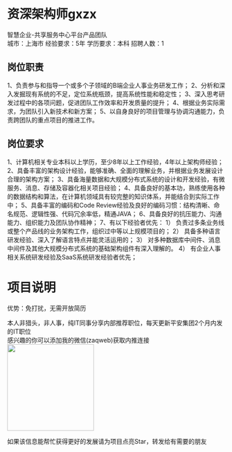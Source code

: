 # 资深架构师gxzx
智慧企业-共享服务中心平台产品团队  
城市：上海市 经验要求：5年 学历要求：本科  招聘人数：1

## 岗位职责
1、负责参与和指导一个或多个子领域的B端企业人事业务研发工作；
   2、分析和深入发掘现有系统的不足，定位系统瓶颈，提高系统性能和稳定性；
   3、深入思考研发过程中的各项问题，促进团队工作效率和开发质量的提升；
   4、根据业务实际需求，为团队引入新技术和新方案；
   5、以自身良好的项目管理与协调沟通能力，负责跨团队的重点项目的推进工作。

## 岗位要求
1、计算机相关专业本科以上学历，至少8年以上工作经验，4年以上架构师经验；
   2、具备丰富的架构设计经验，能够准确、全面的理解业务，并根据业务发展设计合理的架构方案；
   3、具备海量数据和大规模分布式系统的设计和开发经验，有微服务、消息、存储及容器化相关项目经验；
   4、具备良好的基本功，熟练使用各种的数据结构和算法，在计算机领域具有较完整的知识体系，并能结合到实际工作中；
   5、具备丰富的编码和Code Review经验及良好的编码习惯：结构清晰、命名规范、逻辑性强、代码冗余率低，精通JAVA；
   6、具备良好的抗压能力、沟通能力、组织能力及团队协作精神；
   7、有以下经验者优先：
          1） 负责过多条业务线或整个产品线的业务架构工作，组织过中等以上规模项目的；
          2） 具备多种语言研发经验、深入了解语言特点并能灵活运用的；
          3） 对多种数据库中间件、消息中间件及其他大规模分布式系统的基础架构组件有深入理解的。
          4） 有企业人事相关系统研发经验及SaaS系统研发经验者优先；

# 项目说明

优势：免打扰，无需开放简历

本人非猎头，非人事，纯IT同事分享内部推荐职位，每天更新平安集团2个月内发的IT职位  
感兴趣的你可以添加我的微信(zaqweb)获取内推连接  
<img src="https://github.com/zaqweb/PA-IT-JOBS/blob/master/WechatICode.jpeg"  height="200" width="200">

如果该信息能帮忙获得更好的发展请为项目点亮Star，转发给有需要的朋友




